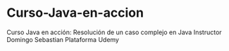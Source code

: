 # Curso-Java-en-accion

Curso Java en acción: Resolución de un caso complejo en Java
Instructor Domingo Sebastian 
Plataforma  Udemy
